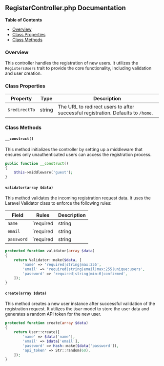 ## RegisterController.php Documentation

**Table of Contents**

- [Overview](#overview)
- [Class Properties](#class-properties)
- [Class Methods](#class-methods)

### Overview 

This controller handles the registration of new users. It utilizes the `RegistersUsers` trait to provide the core functionality, including validation and user creation.

### Class Properties

| Property | Type | Description |
|---|---|---|
| `$redirectTo` | string | The URL to redirect users to after successful registration.  Defaults to `/home`. |

### Class Methods

#### `__construct()`

This method initializes the controller by setting up a middleware that ensures only unauthenticated users can access the registration process.

```php
public function __construct()
{
    $this->middleware('guest');
}
```

#### `validator(array $data)`

This method validates the incoming registration request data. It uses the Laravel Validator class to enforce the following rules:

| Field | Rules | Description |
|---|---|---|
| `name` | `required|string|max:255` | The user's name is required, must be a string, and cannot exceed 255 characters. |
| `email` | `required|string|email|max:255|unique:users` | The user's email is required, must be a string, must be a valid email address, cannot exceed 255 characters, and must be unique among registered users. |
| `password` | `required|string|min:6|confirmed` | The user's password is required, must be a string, must be at least 6 characters long, and must match the confirmation field. |

```php
protected function validator(array $data)
{
    return Validator::make($data, [
        'name' => 'required|string|max:255',
        'email' => 'required|string|email|max:255|unique:users',
        'password' => 'required|string|min:6|confirmed',
    ]);
}
```

#### `create(array $data)`

This method creates a new user instance after successful validation of the registration request.  It utilizes the `User` model to store the user data and generates a random API token for the new user.

```php
protected function create(array $data)
{
    return User::create([
        'name' => $data['name'],
        'email' => $data['email'],
        'password' => Hash::make($data['password']),
        'api_token' => Str::random(60),
    ]);
}
``` 
